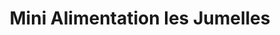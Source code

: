 ---
title: "Mini Alimentation les Jumelles"
url: /kinshasa/mini-alimentation-les-jumelles/
shop: commodité
---